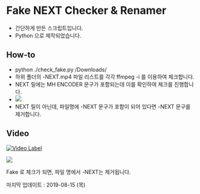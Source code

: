 # Fake NEXT Checker & Renamer

* 간단하게 만든 스크립트입니다. 
* Python 으로 제작되었습니다.



## How-to

- python ./check_fake.py /Downloads/
- 하위 폴더의 -NEXT.mp4 파일 리스트를 각각 ffmpeg -i 를 이용하여 체크합니다.
- NEXT 릴에는 MH ENCODER 문구가 포함되는데 이를 확인하여 체크를 진행합니다.
- ![](https://i.imgur.com/Nqk34FT.png)
- NEXT 릴이 아닌데, 파일명에 -NEXT 문구가 포함이 되어 있다면 -NEXT 문구를 제거합니다.



## Video

[![Video Label](https://img.youtube.com/vi/zww4gcSC5oQ/maxresdefault.jpg)](https://youtu.be/zww4gcSC5oQ?t=0s)



![](https://i.imgur.com/CY61c4i.png)



Fake 로 체크가 되면, 파일 명에서 -NEXT는 제거됩니다.





마지막 업데이트 : 2019-08-15 (목) 
